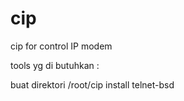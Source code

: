 # cip
cip for control IP modem

tools yg di butuhkan :

buat direktori /root/cip
install telnet-bsd
